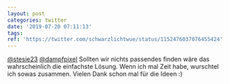 ```yaml
---
layout: post
categories: twitter
date: '2019-07-20 07:11:13'
tags: 
ref: 'https://twitter.com/schwarzlichtwue/status/1152476037076455424'
---
```

[@stesie23](https://twitter.com/stesie23) [@dampfpixel](https://twitter.com/dampfpixel) Sollten wir nichts passendes finden wäre das wahrscheinlich die einfachste Lösung. Wenn ich mal Zeit habe, wurschtel ich sowas zusammen. Vielen Dank schon mal für die Ideen :)